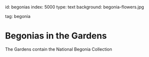 id: begonias
index: 5000
type: text
background: begonia-flowers.jpg

tag: begonia

# Begonias in the Gardens

The Gardens contain the National Begonia Collection